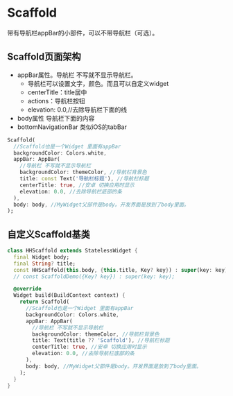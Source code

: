 # Scaffold

带有导航栏appBar的小部件，可以不带导航栏（可选）。

## Scaffold页面架构 

- appBar属性。导航栏 不写就不显示导航栏。
  - 导航栏可以设置文字，颜色。而且可以自定义widget
  - centerTitle：title居中
  - actions：导航栏按钮
  - elevation: 0.0,//去除导航栏下面的线
- body属性 导航栏下面的内容
- bottomNavigationBar 类似iOS的tabBar

```dart
Scaffold(
  //Scaffold也是一个Widget 里面有appBar
  backgroundColor: Colors.white,
  appBar: AppBar(
    //导航栏 不写就不显示导航栏
    backgroundColor: themeColor, //导航栏背景色
    title: const Text('导航栏标题'), //导航栏标题
    centerTitle: true, //安卓 切换应用时显示
    elevation: 0.0, //去除导航栏底部的条
  ),
  body: body, //MyWidget父部件是body。开发界面是放到了body里面。
);
```

## 自定义Scaffold基类

```dart
class HHScaffold extends StatelessWidget {
  final Widget body;
  final String? title;
  const HHScaffold(this.body, {this.title, Key? key}) : super(key: key);
  // const ScaffoldDemo({Key? key}) : super(key: key);

  @override
  Widget build(BuildContext context) {
    return Scaffold(
      //Scaffold也是一个Widget 里面有appBar
      backgroundColor: Colors.white,
      appBar: AppBar(
        //导航栏 不写就不显示导航栏
        backgroundColor: themeColor, //导航栏背景色
        title: Text(title ?? 'Scaffold'), //导航栏标题
        centerTitle: true, //安卓 切换应用时显示
        elevation: 0.0, //去除导航栏底部的条
      ),
      body: body, //MyWidget父部件是body。开发界面是放到了body里面。
    );
  }
}
```

## 